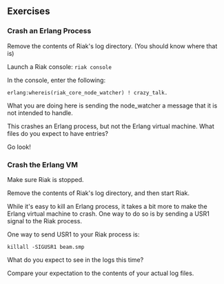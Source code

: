 ## Exercises

### Crash an Erlang Process

Remove the contents of Riak's log directory. (You should know where that is)

Launch a Riak console: `riak console`

In the console, enter the following:

    erlang:whereis(riak_core_node_watcher) ! crazy_talk.

What you are doing here is sending the node_watcher a message that it is not intended to handle.

This crashes an Erlang process, but not the Erlang virtual machine. What files do you expect to have entries?

Go look!

### Crash the Erlang VM ###

Make sure Riak is stopped.

Remove the contents of Riak's log directory, and then start Riak.

While it's easy to kill an Erlang process, it takes a bit more to make the Erlang virtual machine to crash. One way to do so is by sending a USR1 signal to the Riak process.

One way to send USR1 to your Riak process is:

    killall -SIGUSR1 beam.smp

What do you expect to see in the logs this time?

Compare your expectation to the contents of your actual log files.
